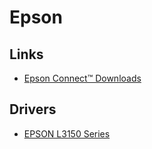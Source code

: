 # Epson

## Links

- [Epson Connect™ Downloads](https://epson.com/Support/wa00607d)

## Drivers

- [EPSON L3150 Series](https://ftp.epson.com/latin/drivers/inkjet/L3150_Lite_64NR_LA.dmg)

<!--
Epson iPrint
https://youtube.com/watch?v=3EgzfywepY0

http://192.168.223.1
-->
